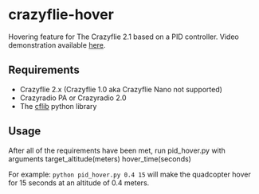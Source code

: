 # crazyflie-hover
Hovering feature for The Crazyflie 2.1 based on a PID controller. 
Video demonstration available [here](https://youtu.be/_ShpK5zyPHQ).

## Requirements
- Crazyflie 2.x (Crazyflie 1.0 aka Crazyflie Nano not supported)
- Crazyradio PA or Crazyradio 2.0
- The [cflib](https://github.com/bitcraze/crazyflie-lib-python) python library

## Usage
After all of the requirements have been met, run pid_hover.py with arguments target_altitude(meters) hover_time(seconds)

For example: `python pid_hover.py 0.4 15` will make the quadcopter hover for 15 seconds at an altitude of 0.4 meters.